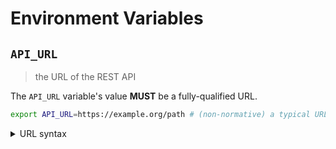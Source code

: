 # Environment Variables

## `API_URL`

> the URL of the REST API

The `API_URL` variable's value **MUST** be a fully-qualified URL.

```bash
export API_URL=https://example.org/path # (non-normative) a typical URL for a web page
```

<details>
<summary>URL syntax</summary>

A fully-qualified URL includes both a scheme (protocol) and a hostname. URLs are
not necessarily web addresses; `https://example.org` and
`mailto:contact@example.org` are both examples of fully-qualified URLs.

</details>
